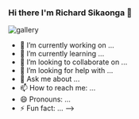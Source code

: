 ### Hi there I'm Richard Sikaonga 👋




![gallery](https://github.com/richie1988/richie1988/assets/97953658/de7cf01f-d29c-4eec-8fd4-529fed39e08e)


- 🔭 I’m currently working on ...
- 🌱 I’m currently learning ...
- 👯 I’m looking to collaborate on ...
- 🤔 I’m looking for help with ...
- 💬 Ask me about ...
- 📫 How to reach me: ...
- 😄 Pronouns: ...
- ⚡ Fun fact: ...
-->
